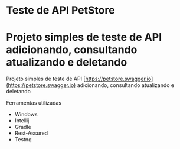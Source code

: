 # Teste de API PetStore



Projeto simples de teste de API adicionando, consultando atualizando e deletando
=======
Projeto simples de teste de API [https://petstore.swagger.io](https://petstore.swagger.io) adicionando, consultando atualizando e deletando

Ferramentas utilizadas

- Windows
- Intellij
- Gradle
- Rest-Assured
- Testng
